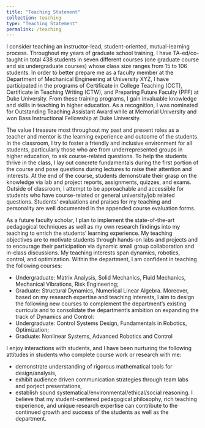 ```yaml
---
title: "Teaching Statement"
collection: teaching
type: "Teaching Statement"
permalink: /teaching
---
```


I consider teaching an instructor-lead, student-oriented, mutual-learning process. Throughout
my years of graduate school training, I have TA-ed/co-taught in total 438 students in seven
different courses (one graduate course and six undergraduate courses) whose class size ranges
from 15 to 106 students. In order to better prepare me as a faculty member at the Department
of Mechanical Engineering at University XYZ, I have participated in the programs of Certificate
in College Teaching (CCT), Certificate in Teaching Writing (CTW), and Preparing Future
Faculty (PFF) at Duke University. From these training programs, I gain invaluable knowledge
and skills in teaching in higher education. As a recognition, I was nominated for Outstanding
Teaching Assistant Award while at Memorial University and won Bass Instructional Fellowship
at Duke University. 

The value I treasure most throughout my past and present roles as a teacher and mentor is
the learning experience and outcome of the students. In the classroom, I try to foster a friendly
and inclusive environment for all students, particularly those who are from underrepresented
groups in higher education, to ask course-related questions. To help the students thrive in
the class, I lay out concrete fundamentals during the first portion of the course and pose
questions during lectures to raise their attention and interests. At the end of the course, students
demonstrate their grasp on the knowledge via lab and project reports, assignments, quizzes, and
exams. Outside of classroom, I attempt to be approachable and accessible for students who
have course-related or general university/job related questions. Students’ evaluations and praises
for my teaching and personality are well documented in the appended course evaluation forms.

As a future faculty scholar, I plan to implement the state-of-the-art pedagogical techniques
as well as my own research findings into my teaching to enrich the students’ learning experience.
My teaching objectives are to motivate students through hands-on labs and projects and to
encourage their participation via dynamic small group collaboration and in-class discussions. My
teaching interests span dynamics, robotics, control, and optimization. Within the department, I
am confident in teaching the following courses:
  * Undergraduate: Matrix Analysis, Solid Mechanics, Fluid Mechanics, Mechanical Vibrations,
Risk Engineering;
  * Graduate: Structural Dynamics, Numerical Linear Algebra.
Moreover, based on my research expertise and teaching interests, I aim to design the
following new courses to complement the department’s existing curricula and to consolidate the
department’s ambition on expanding the track of Dynamics and Control:
  * Undergraduate: Control Systems Design, Fundamentals in Robotics, Optimization;
  * Graduate: Nonlinear Systems, Advanced Robotics and Control

I enjoy interactions with students, and I have been nurturing the following attitudes in
students who complete course work or research with me:
  * demonstrate understanding of rigorous mathematical tools for design/analysis,
  * exhibit audience driven communication strategies through team labs and porject presentations,
  * establish sound systematical/environmental/ethical/social reasoning.
I believe that my student-centered pedagogical philosophy, rich teaching experience, and
unique research expertise can contribute to the continued growth and success of the students as
well as the department.
